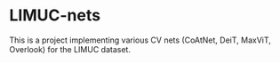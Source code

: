 # LIMUC-nets
This is a project implementing various CV nets (CoAtNet, DeiT, MaxViT, Overlook) for the LIMUC dataset.
